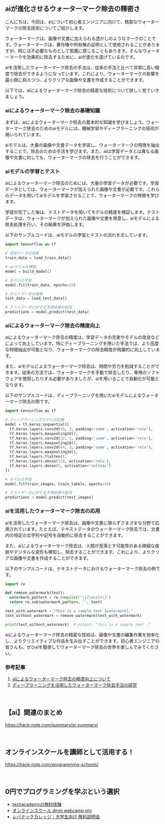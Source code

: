 <!--
title: 【ai】精密なウォーターマークの除去技術
tags: ai,human,text
id: 
private: false
-->

## aiが進化させるウォーターマーク除去の精密さ

こんにちは。今回は、aiについて初心者エンジニアに向けて、精密なウォーターマークの除去技術についてご紹介します。

ウォーターマークは、画像や文書に加えられる透かしのようなマークのことです。ウォーターマークは、著作権や所有権の証明として使用されることがありますが、時には不必要なものとして邪魔に感じることもあります。そんなウォーターマークを効果的に除去するために、aiが進化を遂げているのです。

aiを活用したウォーターマーク除去の手法は、従来の手法と比べて非常に高い精度で除去ができるようになっています。これにより、ウォーターマークの影響を最小限に抑えつつ、よりクリアな画像や文書を作成することができます。

以下では、aiによるウォーターマーク除去の精密な技術について詳しく見ていきましょう。

### aiによるウォーターマーク除去の基礎知識

まずは、aiによるウォーターマーク除去の基本的な知識を学びましょう。ウォーターマーク除去のためのaiモデルには、機械学習やディープラーニングの技術が用いられています。

aiモデルは、大量の画像や文書データを学習し、ウォーターマークの特徴を抽出することで、除去のための手法を学びます。また、aiは学習データとは異なる画像や文書に対しても、ウォーターマークの除去を行うことができます。

### aiモデルの学習とテスト

aiによるウォーターマーク除去のためには、大量の学習データが必要です。学習データとしては、ウォーターマークが加えられた画像や文書が必要です。これらのデータを用いてaiモデルを学習させることで、ウォーターマークの特徴を学びます。

学習が完了した後は、テストデータを用いてモデルの精度を検証します。テストデータは、ウォーターマークが加えられた画像や文書を用意し、aiモデルによる除去処理を行い、その結果を評価します。

以下のサンプルコードは、aiモデルの学習とテストの流れを示しています。

```python
import tensorflow as tf

# 学習データの用意
train_data = load_train_data()

# aiモデルの構築
model = build_model()

# モデルの学習
model.fit(train_data, epochs=10)

# テストデータの用意
test_data = load_test_data()

# テストデータに対する予測結果の取得
predictions = model.predict(test_data)
```

### aiによるウォーターマーク除去の精度向上

aiによるウォーターマーク除去の精度は、学習データの充実やモデルの改良などによって向上しています。特にディープラーニングを用いた手法では、より高度な特徴抽出が可能となり、ウォーターマークの除去精度が飛躍的に向上しています。

また、aiモデルによるウォーターマーク除去は、時間や労力を削減することができます。従来の方法では、ウォーターマークを手動で除去したり、専用のソフトウェアを使用したりする必要がありましたが、aiを用いることで自動化が可能となります。

以下のサンプルコードは、ディープラーニングを用いたaiモデルによるウォーターマーク除去の例です。

```python
import tensorflow as tf

# ディープラーニングモデルの定義
model = tf.keras.sequential([
  tf.keras.layers.conv2d(16, 3, padding='same', activation='relu'),
  tf.keras.layers.maxpooling2d(),
  tf.keras.layers.conv2d(32, 3, padding='same', activation='relu'),
  tf.keras.layers.maxpooling2d(),
  tf.keras.layers.conv2d(64, 3, padding='same', activation='relu'),
  tf.keras.layers.maxpooling2d(),
  tf.keras.layers.flatten(),
  tf.keras.layers.dense(128, activation='relu'),
  tf.keras.layers.dense(2, activation='softmax')
])

# モデルの学習
model.fit(train_images, train_labels, epochs=10)

# テストデータに対する予測結果の取得
predictions = model.predict(test_images)
```

### aiを活用したウォーターマーク除去の応用

aiを活用したウォーターマーク除去は、画像や文書に限らずさまざまな分野で応用されています。たとえば、テキストデータのウォーターマーク除去では、文書内の特定の文字列や記号を自動的に除去することができます。

また、aiによるウォーターマーク除去は、人間が見落とす可能性のある微細な痕跡やデジタルな変形も検知し、除去することができます。これにより、よりクリアな画像や文書を作成することができます。

以下のサンプルコードは、テキストデータにおけるウォーターマーク除去の例です。

```python
import re

def remove_watermark(text):
  watermark_pattern = re.compile(r'\[[\w\s]+\]')
  return re.sub(watermark_pattern, '', text)

text_with_watermark = "this is a sample text [watermark]."
text_without_watermark = remove_watermark(text_with_watermark)

print(text_without_watermark)  # output: "this is a sample text ."
```

aiによるウォーターマーク除去の精密な技術は、画像や文書の編集作業を効率化し、よりクリエイティブな作品を生み出すことができます。初心者エンジニアの皆さんも、ぜひaiを駆使してウォーターマーク除去の世界を楽しんでみてください。

### 参考記事

1. [aiによるウォーターマーク除去の精度向上について](https://example.com/article1)
2. [ディープラーニングを活用したウォーターマーク除去手法の研究](https://example.com/article2)

　

## 【ai】関連のまとめ
https://hack-note.com/summary/ai-summary/

　

## オンラインスクールを講師として活用する！
https://hack-note.com/programming-schools/

　

## 0円でプログラミングを学ぶという選択
- [techacademyの無料体験](//af.moshimo.com/af/c/click?a_id=2612475&amp;p_id=1555&amp;pc_id=2816&amp;pl_id=22706&amp;url=https%3a%2f%2ftechacademy.jp%2fhtmlcss-trial%3futm_source%3dmoshimo%26utm_medium%3daffiliate%26utm_campaign%3dtextad)
- [オンラインスクール dmm webcamp pro](//af.moshimo.com/af/c/click?a_id=2612482&amp;p_id=1363&amp;pc_id=2297&amp;pl_id=39999&amp;guid=on)
- [レバテックカレッジ｜大学生向け 無料説明会](//af.moshimo.com/af/c/click?a_id=4071793&p_id=3198&pc_id=7488&pl_id=41848)

